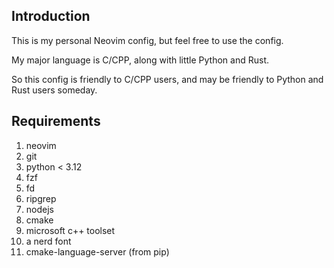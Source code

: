 ## Introduction
This is my personal Neovim config, but feel free to use the config.

My major language is C/CPP, along with little Python and Rust.

So this config is friendly to C/CPP users, and may be friendly to Python and Rust users someday.

## Requirements
1. neovim
2. git
3. python < 3.12
4. fzf
5. fd
6. ripgrep
7. nodejs
8. cmake
9. microsoft c++ toolset
10. a nerd font
11. cmake-language-server (from pip)
